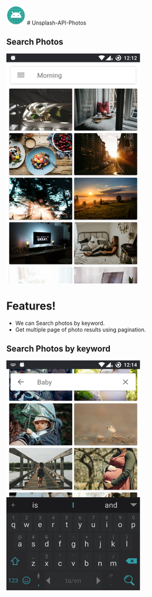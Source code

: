 <img src="https://github.com/karthisammannan/Unsplash-API-Photos/blob/master/app/src/main/res/mipmap-hdpi/ic_launcher_round.png" width="50" height="50"> 
# Unsplash-API-Photos

## Search Photos

<img src="https://github.com/karthisammannan/Unsplash-API-Photos/blob/master/Screens/Screenshot_20180328-001237.png" width="350" height="600">

# Features!

  - We can Search photos by keyword.
  - Get multiple page of photo results using pagination.
  
  
## Search Photos by keyword
<img src="https://github.com/karthisammannan/Unsplash-API-Photos/blob/master/Screens/Screenshot_20180328-001428.png" width="350" height="600">


